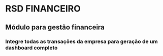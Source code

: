 # RSD FINANCEIRO
## Módulo para gestão financeira
### Integre todas as transações da empresa para geração de um dashboard completo

